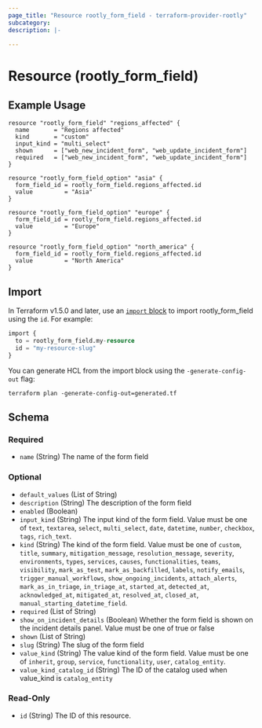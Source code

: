 ```yaml
---
page_title: "Resource rootly_form_field - terraform-provider-rootly"
subcategory:
description: |-
    
---
```


# Resource (rootly_form_field)



## Example Usage

```shell
resource "rootly_form_field" "regions_affected" {
  name       = "Regions affected"
  kind       = "custom"
  input_kind = "multi_select"
  shown      = ["web_new_incident_form", "web_update_incident_form"]
  required   = ["web_new_incident_form", "web_update_incident_form"]
}

resource "rootly_form_field_option" "asia" {
  form_field_id = rootly_form_field.regions_affected.id
  value         = "Asia"
}

resource "rootly_form_field_option" "europe" {
  form_field_id = rootly_form_field.regions_affected.id
  value         = "Europe"
}

resource "rootly_form_field_option" "north_america" {
  form_field_id = rootly_form_field.regions_affected.id
  value         = "North America"
}
```

## Import

In Terraform v1.5.0 and later, use an [`import` block](https://developer.hashicorp.com/terraform/language/import) to import rootly_form_field using the `id`. For example:

```terraform
import {
  to = rootly_form_field.my-resource
  id = "my-resource-slug"
}
```

You can generate HCL from the import block using the `-generate-config-out` flag:

```console
terraform plan -generate-config-out=generated.tf
```

<!-- schema generated by tfplugindocs -->
## Schema

### Required

- `name` (String) The name of the form field

### Optional

- `default_values` (List of String)
- `description` (String) The description of the form field
- `enabled` (Boolean)
- `input_kind` (String) The input kind of the form field. Value must be one of `text`, `textarea`, `select`, `multi_select`, `date`, `datetime`, `number`, `checkbox`, `tags`, `rich_text`.
- `kind` (String) The kind of the form field. Value must be one of `custom`, `title`, `summary`, `mitigation_message`, `resolution_message`, `severity`, `environments`, `types`, `services`, `causes`, `functionalities`, `teams`, `visibility`, `mark_as_test`, `mark_as_backfilled`, `labels`, `notify_emails`, `trigger_manual_workflows`, `show_ongoing_incidents`, `attach_alerts`, `mark_as_in_triage`, `in_triage_at`, `started_at`, `detected_at`, `acknowledged_at`, `mitigated_at`, `resolved_at`, `closed_at`, `manual_starting_datetime_field`.
- `required` (List of String)
- `show_on_incident_details` (Boolean) Whether the form field is shown on the incident details panel. Value must be one of true or false
- `shown` (List of String)
- `slug` (String) The slug of the form field
- `value_kind` (String) The value kind of the form field. Value must be one of `inherit`, `group`, `service`, `functionality`, `user`, `catalog_entity`.
- `value_kind_catalog_id` (String) The ID of the catalog used when value_kind is `catalog_entity`

### Read-Only

- `id` (String) The ID of this resource.

